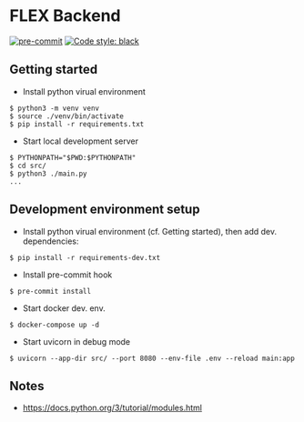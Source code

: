 # FLEX Backend

[![pre-commit](https://img.shields.io/badge/pre--commit-enabled-brightgreen?logo=pre-commit&logoColor=white)](https://github.com/pre-commit/pre-commit)
[![Code style: black](https://img.shields.io/badge/code%20style-black-000000.svg)](https://github.com/psf/black)

## Getting started

- Install python virual environment

```shell
$ python3 -m venv venv
$ source ./venv/bin/activate
$ pip install -r requirements.txt
```

- Start local development server

```shell
$ PYTHONPATH="$PWD:$PYTHONPATH"
$ cd src/
$ python3 ./main.py
...
```

## Development environment setup

- Install python virual environment (cf. Getting started), then add dev. dependencies:

```shell
$ pip install -r requirements-dev.txt
```

- Install pre-commit hook

```shell
$ pre-commit install
```

- Start docker dev. env.

```shell
$ docker-compose up -d
```

- Start uvicorn in debug mode

```shell
$ uvicorn --app-dir src/ --port 8080 --env-file .env --reload main:app
```

## Notes

- https://docs.python.org/3/tutorial/modules.html
